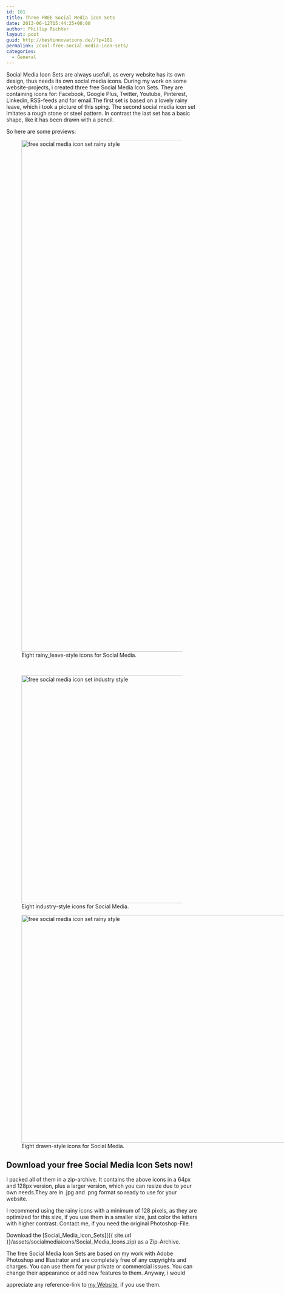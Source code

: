 ```yaml
---
id: 181
title: Three FREE Social Media Icon Sets
date: 2013-06-12T15:44:25+00:00
author: Phillip Richter
layout: post
guid: http://bestinnovations.de//?p=181
permalink: /cool-free-social-media-icon-sets/
categories:
  - General
---
```

Social Media Icon Sets are always usefull, as every website has its own design, thus needs its own social media icons. During my work on some website-projects, i created three free Social Media Icon Sets. They are containing icons for: Facebook, Google Plus, Twitter, Youtube, Pinterest, Linkedin, RSS-feeds and for email.The first set is based on a lovely rainy leave, which i took a picture of this sping. The second social media icon set imitates a rough stone or steel pattern. In contrast the last set has a basic shape, like it has been drawn with a pencil.

So here are some previews:
<figure id="attachment_184" class="wp-caption alignnone">
	<img class=" wp-image-184" title="free social media icon set rainy style" alt="free social media icon set rainy style" src="{{ site.url }}/assets/socialmediaicons/Social_Media_Icons_rainy_leave.png" width="1402" height="1348" srcset="{{ site.url }}/assets/socialmediaicons/Social_Media_Icons_rainy_leave.png 1402w, {{ site.url }}/assets/socialmediaicons/Social_Media_Icons_rainy_leave-300x288.png 300w, {{ site.url }}/assets/socialmediaicons/Social_Media_Icons_rainy_leave-1024x984.png 1024w" sizes="(max-width: 709px) 85vw, (max-width: 909px) 67vw, (max-width: 1362px) 62vw, 840px" />
<figcaption class="wp-caption-text">Eight rainy_leave-style icons for Social Media.
</figcaption>
</figure> 

&nbsp;

<!--more-->

<figure id="attachment_183" class="wp-caption alignnone">

<img class=" wp-image-183   " title="free social media icon set industry style" alt="free social media icon set industry style" src="{{ site.url }}/assets/socialmediaicons/Social_Media_Icons_industry.png" width="900" height="600" srcset="{{ site.url }}/assets/socialmediaicons/Social_Media_Icons_industry.png 900w, {{ site.url }}/assets/socialmediaicons/Social_Media_Icons_industry-300x200.png 300w" sizes="(max-width: 709px) 85vw, (max-width: 909px) 67vw, (max-width: 1362px) 62vw, 840px" />
<figcaption class="wp-caption-text">Eight industry-style icons for Social Media.</figcaption></figure> <figure id="attachment_182" style="width: 900px" class="wp-caption alignnone">

<img class=" wp-image-182   " title="free social media icon set rainy style" alt="free social media icon set rainy style" src="{{ site.url }}/assets/socialmediaicons/Social_Media_Icons_Gezeichnet.png" width="900" height="600" srcset="{{ site.url }}/assets/socialmediaicons/Social_Media_Icons_Gezeichnet.png 900w, {{ site.url }}/assets/socialmediaicons/Social_Media_Icons_Gezeichnet-300x200.png 300w" sizes="(max-width: 709px) 85vw, (max-width: 909px) 67vw, (max-width: 1362px) 62vw, 840px" />
<figcaption class="wp-caption-text">Eight drawn-style icons for Social Media.</figcaption>
</figure> 

## Download your free Social Media Icon Sets now!

I packed all of them in a zip-archive. It contains the above icons in a 64px and 128px version, plus a larger version, which you can resize due to your own needs.They are in .jpg and .png format so ready to use for your website.

I recommend using the rainy icons with a minimum of 128 pixels, as they are optimized for this size, if you use them in a smaller size, just color the letters with higher contrast. Contact me, if you need the original Photoshop-File.

Download the [Social\_Media\_Icon_Sets]({{ site.url }}/assets/socialmediaicons/Social_Media_Icons.zip) as a Zip-Archive.

<!--[if gte mso 9]><xml>
<o:OfficeDocumentSettings>
<o:AllowPNG/>
</o:OfficeDocumentSettings>
</xml><![endif]-->The free Social Media Icon Sets are based on my work with Adobe Photoshop and Illustrator and are completely free of any copyrights and charges. You can use them for your private or commercial issues. You can change their appearance or add new features to them. Anyway, i would 

<span id="taw" style="margin-right: 0;"><span class="spell">appreciate</span></span> any reference-link to [my Website](http://www.webstudio-richter.de), if you use them.
